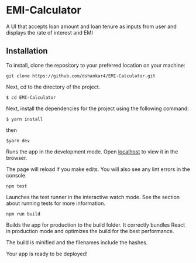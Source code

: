 # EMI-Calculator
A UI that accepts loan amount and loan tenure as inputs from user and displays the rate of interest and EMI

## Installation

To install, clone the repository to your preferred location on your machine:

`git clone https://github.com/dshankar4/EMI-Calculator.git`

Next, cd to the directory of the project.

`$ cd EMI-Calculator`

Next, install the dependencies for the project using the following command:

`$ yarn install`

 then

`$yarn dev`

Runs the app in the development mode.
Open [localhost](http://localhost:3000) to view it in the browser.

The page will reload if you make edits.
You will also see any lint errors in the console.

`npm test`

Launches the test runner in the interactive watch mode.
See the section about running tests for more information.

`npm run build`

Builds the app for production to the build folder.
It correctly bundles React in production mode and optimizes the build for the best performance.

The build is minified and the filenames include the hashes.

Your app is ready to be deployed!

